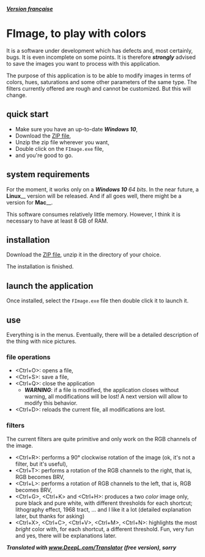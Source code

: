 ﻿***[Version française](LISEZMOI.md)***

# FImage, to play with colors

It is a software under development which has defects and, most certainly, bugs. It is even incomplete on some points. It is therefore ***strongly*** advised to save the images you want to process with this application.

The purpose of this application is to be able to modify images in terms of colors, hues, saturations and some other parameters of the same type. The filters currently offered are rough and cannot be customized. But this will change.

## quick start

- Make sure you have an up-to-date ***Windows 10***,
- Download the [ZIP file](https://bernardtatin.github.io/somefiles/FImage%20for%20net48.zip),
- Unzip the zip file wherever you want,
- Double click on the `FImage.exe` file,
- and you're good to go.

## system requirements

For the moment, it works only on a ***Windows 10*** *64 bits*. In the near future, a **Linux**__ version will be released. And if all goes well, there might be a version for **Mac**__.

This software consumes relatively little memory. However, I think it is necessary to have at least 8 GB of RAM.

## installation

Download the [ZIP file](https://bernardtatin.github.io/somefiles/FImage%20for%20net48.zip), unzip it in the directory of your choice.

The installation is finished.

## launch the application

Once installed, select the `FImage.exe` file then double click it to launch it.

## use

Everything is in the menus. Eventually, there will be a detailed description of the thing with nice pictures.

### file operations

- <Ctrl+O>: opens a file,
- <Ctrl+S>: save a file,
- <Ctrl+Q>: close the application
  - ***WARNING***: if a file is modified, the application closes without warning, all modifications will be lost! A next version will allow to modify this behavior.
- <Ctrl+D>: reloads the current file, all modifications are lost.

### filters

The current filters are quite primitive and only work on the RGB channels of the image.

- <Ctrl+R>: performs a 90° clockwise rotation of the image (ok, it's not a filter, but it's useful),
- <Ctrl+T>: performs a rotation of the RGB channels to the right, that is, RGB becomes BRV,
- <Ctrl+L>: performs a rotation of RGB channels to the left, that is, RGB becomes BRV,
- <Ctrl+G>, <Ctrl+K> and <Ctrl+H>: produces a two *color* image only, pure black and pure white, with different thresholds for each shortcut; lithography effect, 1968 tract, ... and I like it a lot (detailed explanation later, but thanks for asking)
- <Ctrl+X>, <Ctrl+C>, <Ctrl+V>, <Ctrl+M>, <Ctrl+N>: highlights the most *bright* color with, for each shortcut, a different threshold. Fun, very fun and yes, there will be explanations later.

***Translated with www.DeepL.com/Translator (free version), sorry***
